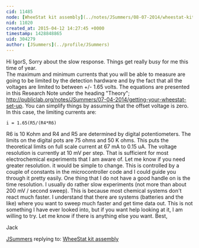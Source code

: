 ```yaml
---
cid: 11485
node: [WheeStat kit assembly](../notes/JSummers/08-07-2014/wheestat-kit-assembly)
nid: 11020
created_at: 2015-04-12 14:27:45 +0000
timestamp: 1428848865
uid: 304279
author: [JSummers](../profile/JSummers)
---
```


Hi IgorS,  Sorry about the slow response.  Things get really busy for me this time of year.  
The maximum and minimum currents that you will be able to measure are going to be limited by the detection hardware and by the fact that all the voltages are limited to between +/- 1.65 volts.  The equations are presented in this Research Note under the heading "Theory"; http://publiclab.org/notes/JSummers/07-04-2014/getting-your-wheestat-set-up.
You can simplify things by assuming that the offset voltage is zero.  In this case, the limiting currents are:

    i = 1.65(R5/(R4*R6)
R6 is 10 Kohm and R4 and R5 are determined by digital potentiometers.  The limits on the digital pots are 75 ohms and 50 K ohms.  This puts the theoretical limits on full scale current at 67 mA to 0.15 uA. 
The voltage resolution is currently at 10 mV per step.  That is sufficient for most electrochemical experiments that I am aware of.  Let me know if you need greater resolution.  it would be simple to change.  This is controlled by a couple of constants in the microcontroller code and I could guide you through it pretty easily.
One thing that I do not have a good handle on is the time resolution.  I usually do rather slow experiments (not more than about 200 mV / second sweep).  This is because most chemical systems don't react much faster.   I understand that there are systems (batteries and the like) where you want to sweep much faster and get time data out.  This is not something I have ever looked into, but if you want help looking at it, I am willing to try.
Let me know if there is anything else you want.
Best,

Jack
 


[JSummers](../profile/JSummers) replying to: [WheeStat kit assembly](../notes/JSummers/08-07-2014/wheestat-kit-assembly)

